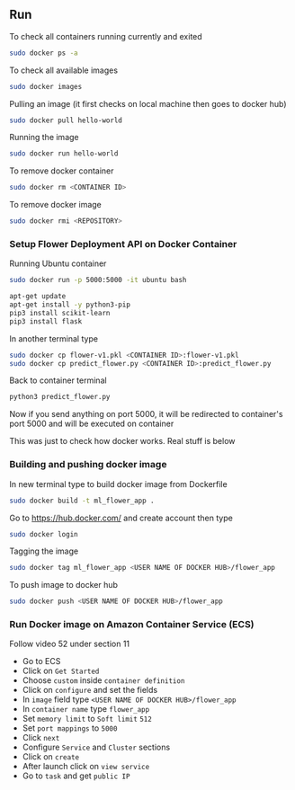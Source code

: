 ## Run

To check all containers running currently and exited 
```bash
sudo docker ps -a 
```

To check all available images 
```bash
sudo docker images
```

Pulling an image (it first checks on local machine then goes to 
docker hub)
```bash
sudo docker pull hello-world
```

Running the image 
```bash
sudo docker run hello-world 
```

To remove docker container 
```bash
sudo docker rm <CONTAINER ID>
```

To remove docker image
```bash
sudo docker rmi <REPOSITORY>
```

### Setup Flower Deployment API on Docker Container

Running Ubuntu container 
```bash
sudo docker run -p 5000:5000 -it ubuntu bash
```

```bash
apt-get update
apt-get install -y python3-pip
pip3 install scikit-learn
pip3 install flask
```

In another terminal type
```bash
sudo docker cp flower-v1.pkl <CONTAINER ID>:flower-v1.pkl
sudo docker cp predict_flower.py <CONTAINER ID>:predict_flower.py
```

Back to container terminal
```bash
python3 predict_flower.py
```

Now if you send anything on port 5000, it will be redirected to 
container's port 5000 and will be executed on container 

This was just to check how docker works. Real stuff is below

### Building and pushing docker image

In new terminal type to build docker image from Dockerfile 
```bash
sudo docker build -t ml_flower_app .
```

Go to https://hub.docker.com/ and create account then type 
```bash
sudo docker login 
```

Tagging the image 
```bash
sudo docker tag ml_flower_app <USER NAME OF DOCKER HUB>/flower_app
```

To push image to docker hub
```bash
sudo docker push <USER NAME OF DOCKER HUB>/flower_app
```

### Run Docker image on Amazon Container Service (ECS)

Follow video 52 under section 11

- Go to ECS
- Click on `Get Started` 
- Choose `custom` inside `container definition` 
- Click on `configure` and set the fields 
- In `image` field type `<USER NAME OF DOCKER HUB>/flower_app`
- In `container name` type `flower_app`
- Set `memory limit` to `Soft limit` `512`
- Set `port mappings` to `5000`
- Click `next`
- Configure `Service` and `Cluster` sections
- Click on `create`
- After launch click on `view service`
- Go to `task` and get `public IP`

 








